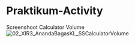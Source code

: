 # Praktikum-Activity
Screenshoot Calculator Volume![02_XIR3_AnandaBagasKL_SSCalculatorVolume](https://user-images.githubusercontent.com/105412597/200734146-770ba867-d608-4464-a362-4607afc3d78e.jpg)
